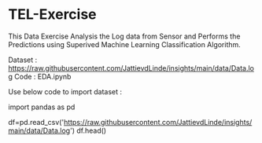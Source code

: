 # TEL-Exercise

This Data Exercise Analysis the Log data from Sensor and Performs the Predictions using Superived Machine Learning Classification Algorithm.


Dataset : https://raw.githubusercontent.com/JattievdLinde/insights/main/data/Data.log
Code : EDA.ipynb

Use below code to import dataset : 

import pandas as pd

df=pd.read_csv('https://raw.githubusercontent.com/JattievdLinde/insights/main/data/Data.log')
df.head()